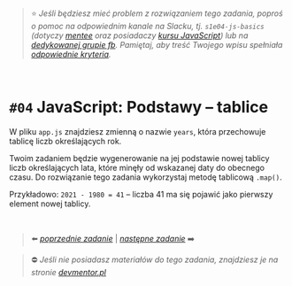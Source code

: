 <!-- @format -->

> :star: _Jeśli będziesz mieć problem z rozwiązaniem tego zadania, poproś o
> pomoc na odpowiednim kanale na Slacku, tj. `s1e04-js-basics` (dotyczy
> [mentee](https://devmentor.pl/mentoring-javascript/) oraz posiadaczy
> [kursu JavaScript](https://devmentor.pl/p/javascript-for-beginners/)) lub na
> [dedykowanej grupie fb](https://www.facebook.com/groups/155234921740033).
> Pamiętaj, aby treść Twojego wpisu spełniała
> [odpowiednie kryteria](https://devmentor.pl/jak-prosic-o-pomoc/)._

&nbsp;

# `#04` JavaScript: Podstawy – tablice

W pliku `app.js` znajdziesz zmienną o nazwie `years`, która przechowuje tablicę
liczb określających rok.

Twoim zadaniem będzie wygenerowanie na jej podstawie nowej tablicy liczb
określających lata, które minęły od wskazanej daty do obecnego czasu. Do
rozwiązanie tego zadania wykorzystaj metodę tablicową `.map()`.

Przykładowo: `2021 - 1980 = 41` – liczba 41 ma się pojawić jako pierwszy element
nowej tablicy.

&nbsp;

> :arrow_left: [_poprzednie zadanie_](./../03) | [_następne zadanie_](./../05)
> :arrow_right:

> :no_entry: _Jeśli nie posiadasz materiałów do tego zadania, znajdziesz je na
> stronie [devmentor.pl](https://devmentor.pl/p/js-basics/)_
